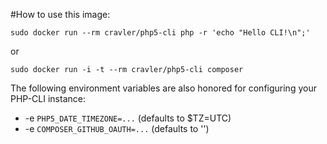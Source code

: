 #How to use this image:

    sudo docker run --rm cravler/php5-cli php -r 'echo "Hello CLI!\n";'

or

    sudo docker run -i -t --rm cravler/php5-cli composer

The following environment variables are also honored for configuring your PHP-CLI instance:

- -e `PHP5_DATE_TIMEZONE=...` (defaults to $TZ=UTC)
- -e `COMPOSER_GITHUB_OAUTH=...` (defaults to '')
